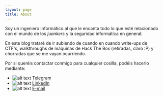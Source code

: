 ```yaml
---
layout: page
title: About
---
```


Soy un ingeniero informático al que le encanta todo lo que esté relacionado con el mundo de los _juankers_ y la seguridad informática en general.

En este blog trataré de ir subiendo de cuando en cuando write-ups de CTF's, walkthroughs de máquinas de Hack The Box (retiradas, claro :P) y chorradas que se me vayan ocurriendo.

Por si queréis contactar conmigo para cualquier cosilla, podéis hacerlo mediante:

* ![alt text](https://img.icons8.com/color/16/000000/telegram-app.png) [Telegram](https://t.me/kikoas1995)
* ![alt text](https://img.icons8.com/office/16/000000/linkedin.png) [LinkedIn](https://www.linkedin.com/in/francisco-andreu-170137114/)
* ![alt text](https://img.icons8.com/office/16/000000/gmail-login.png) [E-mail](mailto:franciscoandreusanz@gmail.com?Subject=Hola%20Kiko!)



